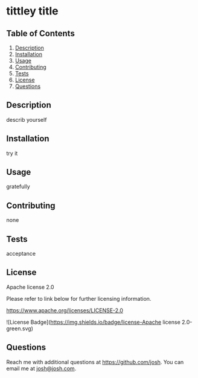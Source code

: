 # tittley title

## Table of Contents
1. [Description](#Description)
2. [Installation](#Installation)
3. [Usage](#Usage)
4. [Contributing](#Contributing)
5. [Tests](#Tests)
6. [License](#License)
7. [Questions](#Questions)

## Description

describ yourself

## Installation

try it

## Usage

gratefully

## Contributing

none

## Tests

acceptance

## License
Apache license 2.0

Please refer to link below for further licensing information.

https://www.apache.org/licenses/LICENSE-2.0

![License Badge](https://img.shields.io/badge/license-Apache license 2.0-green.svg)

## Questions

Reach me with additional questions at <https://github.com/josh>. 
You can email me at <josh@josh.com>.
